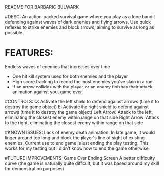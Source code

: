 README FOR BARBARIC BULWARK

#DESC:
 An action-packed survival game where you play as a lone bandit defending against waves of dark enemies and flying arrows. 
 Use quick reflexes to strike enemies and block arrows, aiming to survive as long as possible.

# FEATURES: 
Endless waves of enemies that increases over time
- One hit kill system used for both enemies and the player
- High score tracking to record the most enemies you’ve slain in a run
- If an arrow collides with the player, or an enemy finishes their attack animation against you, game over!

#CONTROLS:
Q: Activate the left shield to defend against arrows (time it to destroy the game object)
E: Activate the right shield to defend against arrows (time it to destroy the game object)
Left Arrow: Attack to the left, eliminating the closest enemy within range on that side
Right Arrow: Attack to the right, eliminating the closest enemy within range on that side


#KNOWN ISSUES:
Lack of enemy death animation. In late game, it would linger around too long and block the player's line of sight of existing enemies.
Current use to end game is just ending the play testing. This works for my testing but I didn’t know how to end the game otherwise 

#FUTURE IMPROVEMENTS:
Game Over Ending Screen
A better difficulty curve (the game is naturally quite difficult, but it was based around my skill for demonstration purposes)









